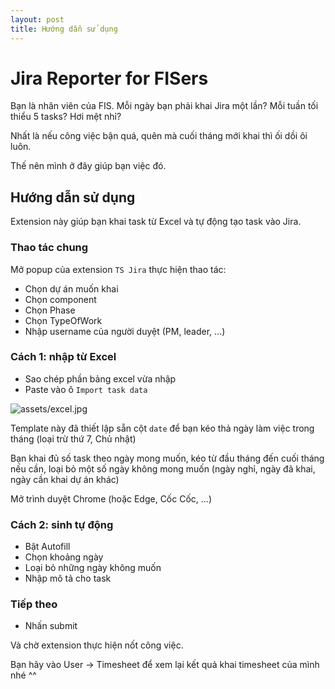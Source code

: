 ```yaml
---
layout: post
title: Hướng dẫn sử dụng
---
```


# Jira Reporter for FISers

Bạn là nhân viên của FIS. Mỗi ngày bạn phải khai Jira một lần?
Mỗi tuần tối thiểu 5 tasks? Hơi mệt nhỉ?

Nhất là nếu công việc bận quá, quên mà cuối tháng mới khai thì ối dồi ôi luôn.

Thế nên mình ở đây giúp bạn việc đó.

## Hướng dẫn sử dụng

Extension này giúp bạn khai task từ Excel và tự động tạo task vào Jira.

### Thao tác chung

Mở popup của extension `TS Jira` thực hiện thao tác:

- Chọn dự án muốn khai
- Chọn component
- Chọn Phase
- Chọn TypeOfWork
- Nhập username của người duyệt (PM, leader, ...)

### Cách 1: nhập từ Excel

- Sao chép phần bảng excel vừa nhập
- Paste vào ô `Import task data`

![assets/excel.jpg](https://qmix-projects.web.app/images/excel.jpg)

Template này đã thiết lập sẵn cột `date` để bạn kéo thả ngày làm việc trong tháng (loại trừ thứ 7, Chủ nhật)

Bạn khai đủ số task theo ngày mong muốn, kéo từ đầu tháng đến cuối tháng nếu cần, loại bỏ một số ngày không mong muốn (ngày nghỉ, ngày đã khai, ngày cần khai dự án khác)

Mở trình duyệt Chrome (hoặc Edge, Cốc Cốc, ...)

### Cách 2: sinh tự động

- Bật Autofill
- Chọn khoảng ngày
- Loại bỏ những ngày không muốn
- Nhập mô tả cho task

### Tiếp theo

- Nhấn submit

Và chờ extension thực hiện nốt công việc.

Bạn hãy vào User -> Timesheet để xem lại kết quả khai timesheet của mình nhé ^^
